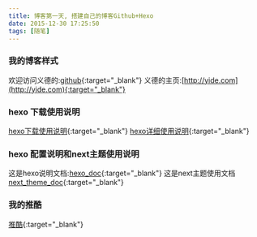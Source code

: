 ```yaml
---
title: 博客第一天, 搭建自己的博客Github+Hexo
date: 2015-12-30 17:25:50
tags: [随笔]
---
```


### 我的博客样式
欢迎访问义德的:[github](https://github.com/yideXT){:target="_blank"}
义德的主页:[http://yide.com](http://yide.com){:target="_blank"}

### hexo 下载使用说明
[hexo下载使用说明](http://www.jianshu.com/p/99665608d295){:target="_blank"}
[hexo详细使用说明](http://ibruce.info/2013/11/22/hexo-your-blog/){:target="_blank"}

### hexo 配置说明和next主题使用说明
这是hexo说明文档:[hexo_doc](https://hexo.io/docs/){:target="_blank"}
这是next主题使用文档 [next_theme_doc](http://theme-next.iissnan.com/){:target="_blank"}

### 我的推酷
[推酷](http://www.tuicool.com/kans){:target="_blank"}